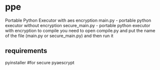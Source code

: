 # ppe
Portable Python Executor with aes encryption
main.py - portable python executor without encryption
secure_main.py - portable python executor with encryption
to compile you need to open compile.py and put the name of the file (main.py or secure_main.py) and then run it
## requirements
pyinstaller
#for secure 
pyaescrypt

